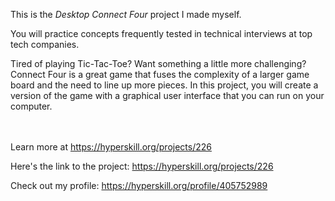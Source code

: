 This is the *Desktop Connect Four* project I made myself.


<div><div class="alert alert-primary">You will practice concepts frequently tested in technical interviews at top tech companies.</div>
<p>Tired of playing Tic-Tac-Toe? Want something a little more challenging? Connect Four is a great game that fuses the complexity of a larger game board and the need to line up more pieces. In this project, you will create a version of the game with a graphical user interface that you can run on your computer.</p></div><br/><br/>Learn more at <a href="https://hyperskill.org/projects/226?utm_source=ide&utm_medium=ide&utm_campaign=ide&utm_content=project-card">https://hyperskill.org/projects/226</a>

Here's the link to the project: https://hyperskill.org/projects/226

Check out my profile: https://hyperskill.org/profile/405752989